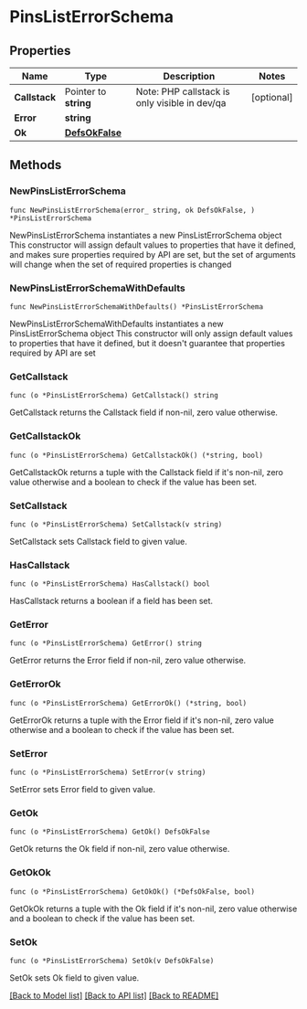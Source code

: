 # PinsListErrorSchema

## Properties

Name | Type | Description | Notes
------------ | ------------- | ------------- | -------------
**Callstack** | Pointer to **string** | Note: PHP callstack is only visible in dev/qa | [optional] 
**Error** | **string** |  | 
**Ok** | [**DefsOkFalse**](DefsOkFalse.md) |  | 

## Methods

### NewPinsListErrorSchema

`func NewPinsListErrorSchema(error_ string, ok DefsOkFalse, ) *PinsListErrorSchema`

NewPinsListErrorSchema instantiates a new PinsListErrorSchema object
This constructor will assign default values to properties that have it defined,
and makes sure properties required by API are set, but the set of arguments
will change when the set of required properties is changed

### NewPinsListErrorSchemaWithDefaults

`func NewPinsListErrorSchemaWithDefaults() *PinsListErrorSchema`

NewPinsListErrorSchemaWithDefaults instantiates a new PinsListErrorSchema object
This constructor will only assign default values to properties that have it defined,
but it doesn't guarantee that properties required by API are set

### GetCallstack

`func (o *PinsListErrorSchema) GetCallstack() string`

GetCallstack returns the Callstack field if non-nil, zero value otherwise.

### GetCallstackOk

`func (o *PinsListErrorSchema) GetCallstackOk() (*string, bool)`

GetCallstackOk returns a tuple with the Callstack field if it's non-nil, zero value otherwise
and a boolean to check if the value has been set.

### SetCallstack

`func (o *PinsListErrorSchema) SetCallstack(v string)`

SetCallstack sets Callstack field to given value.

### HasCallstack

`func (o *PinsListErrorSchema) HasCallstack() bool`

HasCallstack returns a boolean if a field has been set.

### GetError

`func (o *PinsListErrorSchema) GetError() string`

GetError returns the Error field if non-nil, zero value otherwise.

### GetErrorOk

`func (o *PinsListErrorSchema) GetErrorOk() (*string, bool)`

GetErrorOk returns a tuple with the Error field if it's non-nil, zero value otherwise
and a boolean to check if the value has been set.

### SetError

`func (o *PinsListErrorSchema) SetError(v string)`

SetError sets Error field to given value.


### GetOk

`func (o *PinsListErrorSchema) GetOk() DefsOkFalse`

GetOk returns the Ok field if non-nil, zero value otherwise.

### GetOkOk

`func (o *PinsListErrorSchema) GetOkOk() (*DefsOkFalse, bool)`

GetOkOk returns a tuple with the Ok field if it's non-nil, zero value otherwise
and a boolean to check if the value has been set.

### SetOk

`func (o *PinsListErrorSchema) SetOk(v DefsOkFalse)`

SetOk sets Ok field to given value.



[[Back to Model list]](../README.md#documentation-for-models) [[Back to API list]](../README.md#documentation-for-api-endpoints) [[Back to README]](../README.md)


